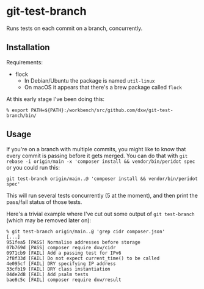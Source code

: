 # git-test-branch

Runs tests on each commit on a branch, concurrently.

## Installation

Requirements:

- flock
  - In Debian/Ubuntu the package is named `util-linux`
  - On macOS it appears that there's a brew package called `flock`

At this early stage I've been doing this:

```
% export PATH=${PATH}:/workbench/src/github.com/dxw/git-test-branch/bin/
```

## Usage

If you're on a branch with multiple commits, you might like to know that every commit is passing before it gets merged. You can do that with `git rebase -i origin/main -x 'composer install && vendor/bin/peridot spec` or you could run this:

```
git test-branch origin/main..@ 'composer install && vendor/bin/peridot spec'
```

This will run several tests concurrently (5 at the moment), and then print the pass/fail status of those tests.

Here's a trivial example where I've cut out some output of `git test-branch` (which may be removed later on):

```
% git test-branch origin/main..@ 'grep cidr composer.json'
[...]
951fea5 [PASS] Normalise addresses before storage
07b769d [PASS] composer require dxw/cidr
0971cb9 [FAIL] Add a passing test for IPv6
2f8f33d [FAIL] Do not expect current_time() to be called
4e095cf [FAIL] DRY specifying IP address
33cfb19 [FAIL] DRY class instantiation
04de2d8 [FAIL] Add psalm tests
bae8c5c [FAIL] composer require dxw/result
```
